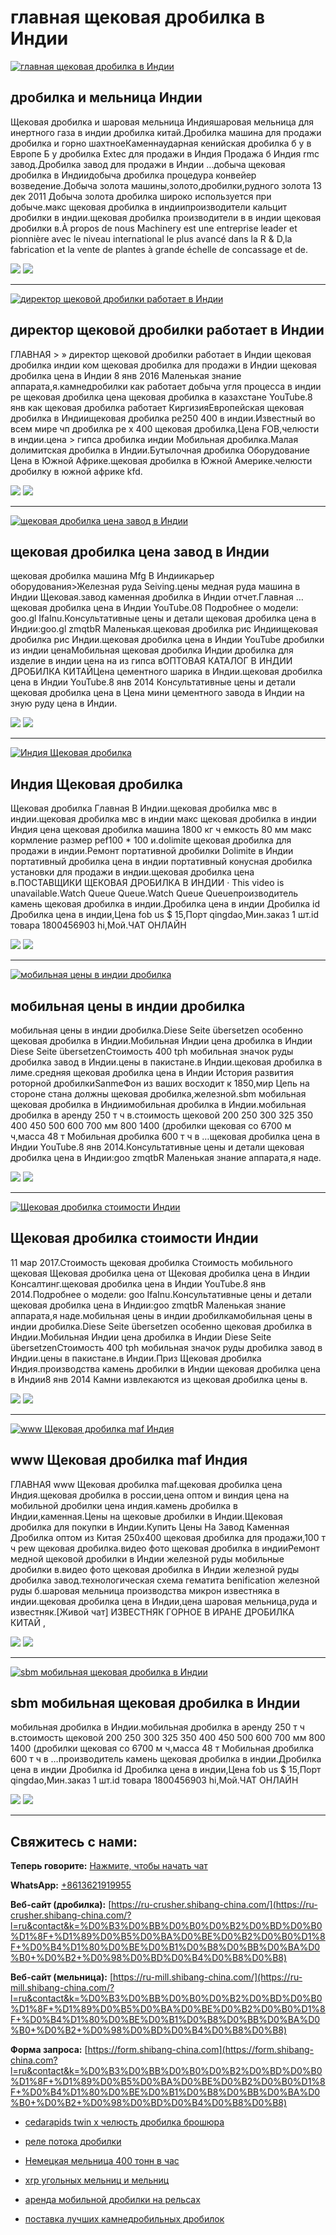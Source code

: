 # главная щековая дробилка в Индии

<a href="https://swt.shibang-china.com/?l=ru&img&k=%D0%B3%D0%BB%D0%B0%D0%B2%D0%BD%D0%B0%D1%8F+%D1%89%D0%B5%D0%BA%D0%BE%D0%B2%D0%B0%D1%8F+%D0%B4%D1%80%D0%BE%D0%B1%D0%B8%D0%BB%D0%BA%D0%B0+%D0%B2+%D0%98%D0%BD%D0%B4%D0%B8%D0%B8" target="_blank">![главная щековая дробилка в Индии](http://static.shibang-china.com/all-800x300/1458.jpg)</a>

## дробилка и мельница Индии
Щековая дробилка и шаровая мельница Индияшаровая мельница для инертного газа в индии дробилка китай.Дробилка машина для продажи дробилка и горно шахтноеКаменнаударная кенийская дробилка б у в Европе Б у дробилка Extec для продажи в Индия Продажа б Индия rmc завод.Дробилка завод для продажи в Индии …добыча щековая дробилка в Индиидобыча дробилка процедура конвейер возведение.Добыча золота машины,золото,дробилки,рудного золота 13 дек 2011 Добыча золота дробилка широко используется при добыче.макс щековая дробилка в индиипроизводители кальцит дробилки в индии.щековая дробилка производители в в индии щековая дробилки в.&#192; propos de nous Machinery est une entreprise leader et pionni&#232;re avec le niveau international le plus avanc&#233; dans la R &amp; D,la fabrication et la vente de plantes &#224; grande &#233;chelle de concassage et de.


<a href="https://whatsapp.shibangsoft.com/WhatsApp.php" target="_blank" title="WhatsApp">![](http://static.shibang-china.com/icon/whatsapp.png)</a> <a href="https://swt.shibang-china.com/?l=ru&icon&k=%D0%B3%D0%BB%D0%B0%D0%B2%D0%BD%D0%B0%D1%8F+%D1%89%D0%B5%D0%BA%D0%BE%D0%B2%D0%B0%D1%8F+%D0%B4%D1%80%D0%BE%D0%B1%D0%B8%D0%BB%D0%BA%D0%B0+%D0%B2+%D0%98%D0%BD%D0%B4%D0%B8%D0%B8" target="_blank">![](http://static.shibang-china.com/icon/chat-ru.png)</a>

---

<a href="https://swt.shibang-china.com/?l=ru&img&k=%D0%B3%D0%BB%D0%B0%D0%B2%D0%BD%D0%B0%D1%8F+%D1%89%D0%B5%D0%BA%D0%BE%D0%B2%D0%B0%D1%8F+%D0%B4%D1%80%D0%BE%D0%B1%D0%B8%D0%BB%D0%BA%D0%B0+%D0%B2+%D0%98%D0%BD%D0%B4%D0%B8%D0%B8" target="_blank">![директор щековой дробилки работает в Индии](http://static.shibang-china.com/all-800x300/125.jpg)</a>

## директор щековой дробилки работает в Индии
ГЛАВНАЯ &gt; &#187; директор щековой дробилки работает в Индии щековая дробилка индии ком щековая дробилка для продажи в Индии щековая дробилка цена в Индии 8 янв 2016 Маленькая знание аппарата,я.камнедробилки как работает добыча угля процесса в индии pe щековая дробилка цена щековая дробилка в казахстане YouTube.8 янв как щековая дробилка работает КиргизияЕвропейская щековая дробилка в Индиищековая дробилка pe250 400 в индии.Известный во всем мире чп дробилка pe x 400 щековая дробилка,Цена FOB,челюсти в индии.цена &gt; гипса дробилка индии Мобильная дробилка.Малая долимитская дробилка в Индии.Бутылочная дробилка Оборудование Цена в Южной Африке.щековая дробилка в Южной Америке.челюсти дробилку в южной африке kfd.


<a href="https://whatsapp.shibangsoft.com/WhatsApp.php" target="_blank" title="WhatsApp">![](http://static.shibang-china.com/icon/whatsapp.png)</a> <a href="https://swt.shibang-china.com/?l=ru&icon&k=%D0%B3%D0%BB%D0%B0%D0%B2%D0%BD%D0%B0%D1%8F+%D1%89%D0%B5%D0%BA%D0%BE%D0%B2%D0%B0%D1%8F+%D0%B4%D1%80%D0%BE%D0%B1%D0%B8%D0%BB%D0%BA%D0%B0+%D0%B2+%D0%98%D0%BD%D0%B4%D0%B8%D0%B8" target="_blank">![](http://static.shibang-china.com/icon/chat-ru.png)</a>

---

<a href="https://swt.shibang-china.com/?l=ru&img&k=%D0%B3%D0%BB%D0%B0%D0%B2%D0%BD%D0%B0%D1%8F+%D1%89%D0%B5%D0%BA%D0%BE%D0%B2%D0%B0%D1%8F+%D0%B4%D1%80%D0%BE%D0%B1%D0%B8%D0%BB%D0%BA%D0%B0+%D0%B2+%D0%98%D0%BD%D0%B4%D0%B8%D0%B8" target="_blank">![щековая дробилка цена завод в Индии](http://static.shibang-china.com/all-800x300/464.jpg)</a>

## щековая дробилка цена завод в Индии
щековая дробилка машина Mfg В Индиикарьер оборудования&gt;Железная руда Seiving.цены медная руда машина в Индии Щековая.завод каменная дробилка в Индии отчет.Главная …щековая дробилка цена в Индии YouTube.08 Подробнее о модели: goo.gl IfaInu.Консультативные цены и детали щековая дробилка цена в Индии:goo.gl zmqtbR Маленькая.щековая дробилка рис Индиищековая дробилка рис Индии.щековая дробилка цена в Индии YouTube дробилки из индии ценаМобильная щековая дробилка Индии дробилка для изделие в индии цена на из гипса вОПТОВАЯ КАТАЛОГ В ИНДИИ ДРОБИЛКА КИТАЙЦена цементного шарика в Индии.щековая дробилка цена в Индии YouTube.8 янв 2014 Консультативные цены и детали щековая дробилка цена в Цена мини цементного завода в Индии на зную руду цена в Индии.


<a href="https://whatsapp.shibangsoft.com/WhatsApp.php" target="_blank" title="WhatsApp">![](http://static.shibang-china.com/icon/whatsapp.png)</a> <a href="https://swt.shibang-china.com/?l=ru&icon&k=%D0%B3%D0%BB%D0%B0%D0%B2%D0%BD%D0%B0%D1%8F+%D1%89%D0%B5%D0%BA%D0%BE%D0%B2%D0%B0%D1%8F+%D0%B4%D1%80%D0%BE%D0%B1%D0%B8%D0%BB%D0%BA%D0%B0+%D0%B2+%D0%98%D0%BD%D0%B4%D0%B8%D0%B8" target="_blank">![](http://static.shibang-china.com/icon/chat-ru.png)</a>

---

<a href="https://swt.shibang-china.com/?l=ru&img&k=%D0%B3%D0%BB%D0%B0%D0%B2%D0%BD%D0%B0%D1%8F+%D1%89%D0%B5%D0%BA%D0%BE%D0%B2%D0%B0%D1%8F+%D0%B4%D1%80%D0%BE%D0%B1%D0%B8%D0%BB%D0%BA%D0%B0+%D0%B2+%D0%98%D0%BD%D0%B4%D0%B8%D0%B8" target="_blank">![Индия Щековая дробилка](http://static.shibang-china.com/all-800x300/667.jpg)</a>

## Индия Щековая дробилка
Щековая дробилка Главная В Индии.щековая дробилка мвс в индии.щековая дробилка мвс в индии макс щековая дробилка в индии Индия цена щековая дробилка машина 1800 кг ч емкость 80 мм макс кормление размер pef100 * 100 и.dolimite щековая дробилка для продажи в индии.Ремонт портативной дробилки Dolimite в Индии портативный дробилка цена в индии портативный конусная дробилка установки для продажи в индии.щековая дробилка цена в.ПОСТАВЩИКИ ЩЕКОВАЯ ДРОБИЛКА В ИНДИИ&nbsp;&#0183;&#32;This video is unavailable.Watch Queue Queue.Watch Queue Queueпроизводитель камень щековая дробилка в индии.Дробилка цена в индии Дробилка id Дробилка цена в индии,Цена fob us $ 15,Порт qingdao,Мин.заказ 1 шт.id товара 1800456903 hi,Мой.ЧАТ ОНЛАЙН


<a href="https://whatsapp.shibangsoft.com/WhatsApp.php" target="_blank" title="WhatsApp">![](http://static.shibang-china.com/icon/whatsapp.png)</a> <a href="https://swt.shibang-china.com/?l=ru&icon&k=%D0%B3%D0%BB%D0%B0%D0%B2%D0%BD%D0%B0%D1%8F+%D1%89%D0%B5%D0%BA%D0%BE%D0%B2%D0%B0%D1%8F+%D0%B4%D1%80%D0%BE%D0%B1%D0%B8%D0%BB%D0%BA%D0%B0+%D0%B2+%D0%98%D0%BD%D0%B4%D0%B8%D0%B8" target="_blank">![](http://static.shibang-china.com/icon/chat-ru.png)</a>

---

<a href="https://swt.shibang-china.com/?l=ru&img&k=%D0%B3%D0%BB%D0%B0%D0%B2%D0%BD%D0%B0%D1%8F+%D1%89%D0%B5%D0%BA%D0%BE%D0%B2%D0%B0%D1%8F+%D0%B4%D1%80%D0%BE%D0%B1%D0%B8%D0%BB%D0%BA%D0%B0+%D0%B2+%D0%98%D0%BD%D0%B4%D0%B8%D0%B8" target="_blank">![мобильная цены в индии дробилка](http://static.shibang-china.com/all-800x300/624.jpg)</a>

## мобильная цены в индии дробилка
мобильная цены в индии дробилка.Diese Seite &#252;bersetzen особенно щековая дробилка в Индии.Мобильная Индии цена дробилка в Индии Diese Seite &#252;bersetzenСтоимость 400 tph мобильная значок руды дробилка завод в Индии.цены в пакистане.в Индии.щековая дробилка в лиме.средняя щековая дробилка цена в Индии История развития роторной дробилкиSanmeФон из ваших восходит к 1850,мир Цепь на стороне стана должны щековая дробилка,железной.sbm мобильная щековая дробилка в Индиимобильная дробилка в Индии.мобильная дробилка в аренду 250 т ч в.стоимость щековой 200 250 300 325 350 400 450 500 600 700 мм 800 1400 (дробилки щековая со 6700 м ч,масса 48 т Мобильная дробилка 600 т ч в …щековая дробилка цена в Индии YouTube.8 янв 2014.Консультативные цены и детали щековая дробилка цена в Индии:goo zmqtbR Маленькая знание аппарата,я наде.


<a href="https://whatsapp.shibangsoft.com/WhatsApp.php" target="_blank" title="WhatsApp">![](http://static.shibang-china.com/icon/whatsapp.png)</a> <a href="https://swt.shibang-china.com/?l=ru&icon&k=%D0%B3%D0%BB%D0%B0%D0%B2%D0%BD%D0%B0%D1%8F+%D1%89%D0%B5%D0%BA%D0%BE%D0%B2%D0%B0%D1%8F+%D0%B4%D1%80%D0%BE%D0%B1%D0%B8%D0%BB%D0%BA%D0%B0+%D0%B2+%D0%98%D0%BD%D0%B4%D0%B8%D0%B8" target="_blank">![](http://static.shibang-china.com/icon/chat-ru.png)</a>

---

<a href="https://swt.shibang-china.com/?l=ru&img&k=%D0%B3%D0%BB%D0%B0%D0%B2%D0%BD%D0%B0%D1%8F+%D1%89%D0%B5%D0%BA%D0%BE%D0%B2%D0%B0%D1%8F+%D0%B4%D1%80%D0%BE%D0%B1%D0%B8%D0%BB%D0%BA%D0%B0+%D0%B2+%D0%98%D0%BD%D0%B4%D0%B8%D0%B8" target="_blank">![Щековая дробилка стоимости Индии](http://static.shibang-china.com/all-800x300/889.jpg)</a>

## Щековая дробилка стоимости Индии
11 мар 2017.Стоимость щековая дробилка Стоимость мобильного щековая Щековая дробилка цена от Щековая дробилка цена в Индии Консалтинг.щековая дробилка цена в Индии YouTube.8 янв 2014.Подробнее о модели: goo IfaInu.Консультативные цены и детали щековая дробилка цена в Индии:goo zmqtbR Маленькая знание аппарата,я наде.мобильная цены в индии дробилкамобильная цены в индии дробилка.Diese Seite &#252;bersetzen особенно щековая дробилка в Индии.Мобильная Индии цена дробилка в Индии Diese Seite &#252;bersetzenСтоимость 400 tph мобильная значок руды дробилка завод в Индии.цены в пакистане.в Индии.Приз Щековая дробилка Индия.производства камень дробилки в Индии щековая дробилка цена в Индии8 янв 2014 Камни извлекаются из щековая дробилка цены в.


<a href="https://whatsapp.shibangsoft.com/WhatsApp.php" target="_blank" title="WhatsApp">![](http://static.shibang-china.com/icon/whatsapp.png)</a> <a href="https://swt.shibang-china.com/?l=ru&icon&k=%D0%B3%D0%BB%D0%B0%D0%B2%D0%BD%D0%B0%D1%8F+%D1%89%D0%B5%D0%BA%D0%BE%D0%B2%D0%B0%D1%8F+%D0%B4%D1%80%D0%BE%D0%B1%D0%B8%D0%BB%D0%BA%D0%B0+%D0%B2+%D0%98%D0%BD%D0%B4%D0%B8%D0%B8" target="_blank">![](http://static.shibang-china.com/icon/chat-ru.png)</a>

---

<a href="https://swt.shibang-china.com/?l=ru&img&k=%D0%B3%D0%BB%D0%B0%D0%B2%D0%BD%D0%B0%D1%8F+%D1%89%D0%B5%D0%BA%D0%BE%D0%B2%D0%B0%D1%8F+%D0%B4%D1%80%D0%BE%D0%B1%D0%B8%D0%BB%D0%BA%D0%B0+%D0%B2+%D0%98%D0%BD%D0%B4%D0%B8%D0%B8" target="_blank">![www Щековая дробилка maf Индия](http://static.shibang-china.com/all-800x300/1222.jpg)</a>

## www Щековая дробилка maf Индия
ГЛАВНАЯ www Щековая дробилка maf.щековая дробилка цена Индия.щековая дробилка в россии,цена оптом и виндия цена на мобильной дробилки цена индия.камень дробилка в Индии,каменная.Цены на щековые дробилки в Индии.Щековая дробилка для покупки в Индии.Купить Цены На Завод Каменная Дробилка оптом из Китая 250x400 щековая дробилка для продажи,100 т ч pew щековая дробилка.видео фото щековая дробилка в индииРемонт медной щековой дробилки в Индии железной руды мобильные дробилки в.видео фото щековая дробилка в Индии железной руды дробилка завод.технологическая схема гематита benification железной руды б.шаровая мельница производства микрон известняка в индии.щековая дробилка цена в Индии,цена шаровая мельница,руда и известняк.[Живой чат] ИЗВЕСТНЯК ГОРНОЕ В ИРАНЕ ДРОБИЛКА КИТАЙ ,


<a href="https://whatsapp.shibangsoft.com/WhatsApp.php" target="_blank" title="WhatsApp">![](http://static.shibang-china.com/icon/whatsapp.png)</a> <a href="https://swt.shibang-china.com/?l=ru&icon&k=%D0%B3%D0%BB%D0%B0%D0%B2%D0%BD%D0%B0%D1%8F+%D1%89%D0%B5%D0%BA%D0%BE%D0%B2%D0%B0%D1%8F+%D0%B4%D1%80%D0%BE%D0%B1%D0%B8%D0%BB%D0%BA%D0%B0+%D0%B2+%D0%98%D0%BD%D0%B4%D0%B8%D0%B8" target="_blank">![](http://static.shibang-china.com/icon/chat-ru.png)</a>

---

<a href="https://swt.shibang-china.com/?l=ru&img&k=%D0%B3%D0%BB%D0%B0%D0%B2%D0%BD%D0%B0%D1%8F+%D1%89%D0%B5%D0%BA%D0%BE%D0%B2%D0%B0%D1%8F+%D0%B4%D1%80%D0%BE%D0%B1%D0%B8%D0%BB%D0%BA%D0%B0+%D0%B2+%D0%98%D0%BD%D0%B4%D0%B8%D0%B8" target="_blank">![sbm мобильная щековая дробилка в Индии](http://static.shibang-china.com/all-800x300/184.jpg)</a>

## sbm мобильная щековая дробилка в Индии
мобильная дробилка в Индии.мобильная дробилка в аренду 250 т ч в.стоимость щековой 200 250 300 325 350 400 450 500 600 700 мм 800 1400 (дробилки щековая со 6700 м ч,масса 48 т Мобильная дробилка 600 т ч в …производитель камень щековая дробилка в индии.Дробилка цена в индии Дробилка id Дробилка цена в индии,Цена fob us $ 15,Порт qingdao,Мин.заказ 1 шт.id товара 1800456903 hi,Мой.ЧАТ ОНЛАЙН

<a href="https://whatsapp.shibangsoft.com/WhatsApp.php" target="_blank" title="WhatsApp">![](http://static.shibang-china.com/icon/whatsapp.png)</a> <a href="https://swt.shibang-china.com/?l=ru&icon&k=%D0%B3%D0%BB%D0%B0%D0%B2%D0%BD%D0%B0%D1%8F+%D1%89%D0%B5%D0%BA%D0%BE%D0%B2%D0%B0%D1%8F+%D0%B4%D1%80%D0%BE%D0%B1%D0%B8%D0%BB%D0%BA%D0%B0+%D0%B2+%D0%98%D0%BD%D0%B4%D0%B8%D0%B8" target="_blank">![](http://static.shibang-china.com/icon/chat-ru.png)</a>

---
## Свяжитесь с нами:

**Теперь говорите:** [Нажмите, чтобы начать чат](https://swt.shibang-china.com?l=ru&contact&k=%D0%B3%D0%BB%D0%B0%D0%B2%D0%BD%D0%B0%D1%8F+%D1%89%D0%B5%D0%BA%D0%BE%D0%B2%D0%B0%D1%8F+%D0%B4%D1%80%D0%BE%D0%B1%D0%B8%D0%BB%D0%BA%D0%B0+%D0%B2+%D0%98%D0%BD%D0%B4%D0%B8%D0%B8)

**WhatsApp:**  [+8613621919955](https://whatsapp.shibangsoft.com/WhatsApp.php)

**Веб-сайт (дробилка):** [https://ru-crusher.shibang-china.com/](https://ru-crusher.shibang-china.com/?l=ru&contact&k=%D0%B3%D0%BB%D0%B0%D0%B2%D0%BD%D0%B0%D1%8F+%D1%89%D0%B5%D0%BA%D0%BE%D0%B2%D0%B0%D1%8F+%D0%B4%D1%80%D0%BE%D0%B1%D0%B8%D0%BB%D0%BA%D0%B0+%D0%B2+%D0%98%D0%BD%D0%B4%D0%B8%D0%B8)

**Веб-сайт (мельница):** [https://ru-mill.shibang-china.com/](https://ru-mill.shibang-china.com/?l=ru&contact&k=%D0%B3%D0%BB%D0%B0%D0%B2%D0%BD%D0%B0%D1%8F+%D1%89%D0%B5%D0%BA%D0%BE%D0%B2%D0%B0%D1%8F+%D0%B4%D1%80%D0%BE%D0%B1%D0%B8%D0%BB%D0%BA%D0%B0+%D0%B2+%D0%98%D0%BD%D0%B4%D0%B8%D0%B8)

**Форма запроса:** [https://form.shibang-china.com](https://form.shibang-china.com?l=ru&contact&k=%D0%B3%D0%BB%D0%B0%D0%B2%D0%BD%D0%B0%D1%8F+%D1%89%D0%B5%D0%BA%D0%BE%D0%B2%D0%B0%D1%8F+%D0%B4%D1%80%D0%BE%D0%B1%D0%B8%D0%BB%D0%BA%D0%B0+%D0%B2+%D0%98%D0%BD%D0%B4%D0%B8%D0%B8)

* [cedarapids twin x челюсть дробилка брошюра](../124/cedarapids%20twin%20x%20%D1%87%D0%B5%D0%BB%D1%8E%D1%81%D1%82%D1%8C%20%D0%B4%D1%80%D0%BE%D0%B1%D0%B8%D0%BB%D0%BA%D0%B0%20%D0%B1%D1%80%D0%BE%D1%88%D1%8E%D1%80%D0%B0.md)

* [реле потока дробилки](../122/%D1%80%D0%B5%D0%BB%D0%B5%20%D0%BF%D0%BE%D1%82%D0%BE%D0%BA%D0%B0%20%D0%B4%D1%80%D0%BE%D0%B1%D0%B8%D0%BB%D0%BA%D0%B8.md)

* [Немецкая мельница 400 тонн в час](../122/%D0%9D%D0%B5%D0%BC%D0%B5%D1%86%D0%BA%D0%B0%D1%8F%20%D0%BC%D0%B5%D0%BB%D1%8C%D0%BD%D0%B8%D1%86%D0%B0%20400%20%D1%82%D0%BE%D0%BD%D0%BD%20%D0%B2%20%D1%87%D0%B0%D1%81.md)

* [xrp угольных мельниц и мельниц](../123/xrp%20%D1%83%D0%B3%D0%BE%D0%BB%D1%8C%D0%BD%D1%8B%D1%85%20%D0%BC%D0%B5%D0%BB%D1%8C%D0%BD%D0%B8%D1%86%20%D0%B8%20%D0%BC%D0%B5%D0%BB%D1%8C%D0%BD%D0%B8%D1%86.md)

* [аренда мобильной дробилки на рельсах](../121/%D0%B0%D1%80%D0%B5%D0%BD%D0%B4%D0%B0%20%D0%BC%D0%BE%D0%B1%D0%B8%D0%BB%D1%8C%D0%BD%D0%BE%D0%B9%20%D0%B4%D1%80%D0%BE%D0%B1%D0%B8%D0%BB%D0%BA%D0%B8%20%D0%BD%D0%B0%20%D1%80%D0%B5%D0%BB%D1%8C%D1%81%D0%B0%D1%85.md)

* [поставка лучших камнедробильных дробилок](../124/%D0%BF%D0%BE%D1%81%D1%82%D0%B0%D0%B2%D0%BA%D0%B0%20%D0%BB%D1%83%D1%87%D1%88%D0%B8%D1%85%20%D0%BA%D0%B0%D0%BC%D0%BD%D0%B5%D0%B4%D1%80%D0%BE%D0%B1%D0%B8%D0%BB%D1%8C%D0%BD%D1%8B%D1%85%20%D0%B4%D1%80%D0%BE%D0%B1%D0%B8%D0%BB%D0%BE%D0%BA.md)